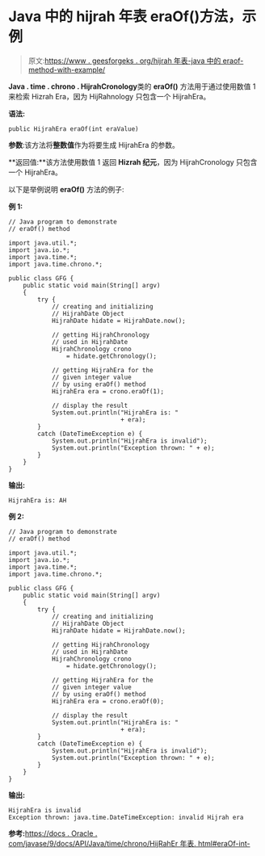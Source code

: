 # Java 中的 hijrah 年表 eraOf()方法，示例

> 原文:[https://www . geesforgeks . org/hijrah 年表-java 中的 eraof-method-with-example/](https://www.geeksforgeeks.org/hijrahchronology-eraof-method-in-java-with-example/)

**Java . time . chrono . HijrahCronology**类的 **eraOf()** 方法用于通过使用数值 1 来检索 Hizrah Era，因为 HijRahnology 只包含一个 HijrahEra。

**语法:**

```
public HijrahEra eraOf(int eraValue)
```

**参数**:该方法将**整数值**作为将要生成 HijrahEra 的参数。

**返回值:**该方法使用数值 1 返回 **Hizrah 纪元**，因为 HijrahCronology 只包含一个 HijrahEra。

以下是举例说明 **eraOf()** 方法的例子:

**例 1:**

```
// Java program to demonstrate
// eraOf() method

import java.util.*;
import java.io.*;
import java.time.*;
import java.time.chrono.*;

public class GFG {
    public static void main(String[] argv)
    {
        try {
            // creating and initializing
            // HijrahDate Object
            HijrahDate hidate = HijrahDate.now();

            // getting HijrahChronology
            // used in HijrahDate
            HijrahChronology crono
                = hidate.getChronology();

            // getting HijrahEra for the
            // given integer value
            // by using eraOf() method
            HijrahEra era = crono.eraOf(1);

            // display the result
            System.out.println("HijrahEra is: "
                               + era);
        }
        catch (DateTimeException e) {
            System.out.println("HijrahEra is invalid");
            System.out.println("Exception thrown: " + e);
        }
    }
}
```

**输出:**

```
HijrahEra is: AH

```

**例 2:**

```
// Java program to demonstrate
// eraOf() method

import java.util.*;
import java.io.*;
import java.time.*;
import java.time.chrono.*;

public class GFG {
    public static void main(String[] argv)
    {
        try {
            // creating and initializing
            // HijrahDate Object
            HijrahDate hidate = HijrahDate.now();

            // getting HijrahChronology
            // used in HijrahDate
            HijrahChronology crono
                = hidate.getChronology();

            // getting HijrahEra for the
            // given integer value
            // by using eraOf() method
            HijrahEra era = crono.eraOf(0);

            // display the result
            System.out.println("HijrahEra is: "
                               + era);
        }
        catch (DateTimeException e) {
            System.out.println("HijrahEra is invalid");
            System.out.println("Exception thrown: " + e);
        }
    }
}
```

**输出:**

```
HijrahEra is invalid
Exception thrown: java.time.DateTimeException: invalid Hijrah era

```

**参考:**[https://docs . Oracle . com/javase/9/docs/API/Java/time/chrono/HijRahEr 年表. html#eraOf-int-](https://docs.oracle.com/javase/9/docs/api/java/time/chrono/HijrahChronology.html#eraOf-int-)